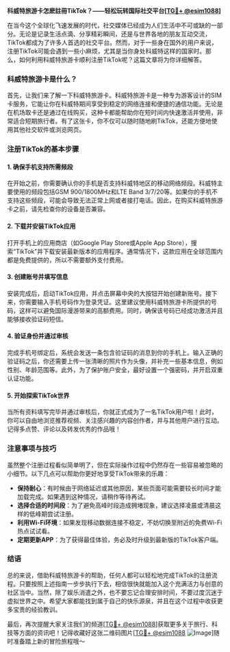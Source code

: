 **科威特旅游卡怎麽註冊TikTok？——轻松玩转国际社交平台[[TG💪+ @esim1088](https://t.me/s/esim1088)]**

在当今这个全球化飞速发展的时代，社交媒体已经成为人们生活中不可或缺的一部分。无论是记录生活点滴、分享精彩瞬间，还是与世界各地的朋友互动交流，TikTok都成为了许多人首选的社交平台。然而，对于一些身在国外的用户来说，注册TikTok可能会遇到一些小麻烦，尤其是当你身处科威特这样的国家时。那么，如何利用科威特旅游卡顺利注册TikTok呢？这篇文章将为你详细解答。

### 科威特旅游卡是什么？

首先，让我们来了解一下科威特旅游卡。科威特旅游卡是一种专为游客设计的SIM卡服务，它能让你在科威特期间享受到稳定的网络连接和便捷的通信功能。无论是在机场取卡还是通过在线购买，这种卡都能帮助你在短时间内快速激活并使用，非常适合短期旅行者。有了这张卡，你不仅可以随时随地刷TikTok，还能方便地使用其他社交软件或浏览网页。

### 注册TikTok的基本步骤

#### 1. 确保手机支持所需频段

在开始之前，你需要确认你的手机是否支持科威特地区的移动网络频段。科威特主要使用的频段包括GSM 900/1800MHz和LTE Band 3/7/20等。如果你的手机不支持这些频段，可能会导致无法正常上网或者接打电话。因此，在购买科威特旅游卡之前，请先检查你的设备是否兼容。

#### 2. 下载并安装TikTok应用

打开手机上的应用商店（如Google Play Store或Apple App Store），搜索“TikTok”并下载安装最新版本的应用程序。通常情况下，这款应用在全球范围内都是免费提供的，所以不需要额外支付费用。

#### 3. 创建账号并填写信息

安装完成后，启动TikTok应用，并点击屏幕中央的大按钮开始创建新账号。接下来，你需要输入手机号码作为登录凭证。这里建议使用科威特旅游卡所提供的号码，这样可以避免国际漫游带来的高额费用。同时，确保该号码已经成功激活并且能够接收验证码短信。

#### 4. 验证身份并通过审核

完成手机号绑定后，系统会发送一条包含验证码的消息到你的手机上。输入正确的验证码之后，你还需要上传一张清晰的照片作为头像，并补充一些基本信息，例如性别、年龄范围等。此外，为了保护账户安全，最好设置一个强密码，并开启双重认证功能。

#### 5. 开始探索TikTok世界

当所有资料填写完毕并通过审核后，你就正式成为了一名TikTok用户啦！此时，你可以自由地浏览推荐视频、关注感兴趣的内容创作者，并与其他用户进行互动。记得多点赞、评论以及转发优秀的作品哦！

### 注意事项与技巧

虽然整个注册过程看似简单明了，但在实际操作过程中仍然存在一些容易被忽略的小细节。以下几点可以帮助你更好地享受TikTok带来的乐趣：

- **保持耐心**：有时候由于网络延迟或其他原因，某些页面可能需要较长时间才能加载完成。如果遇到这种情况，请稍作等待再试。
- **选择合适的时间段**：为了避免高峰时段造成拥堵现象，建议选择凌晨或清晨这样的低峰期尝试注册。
- **利用Wi-Fi环境**：如果发现移动数据连接不稳定，不妨切换至附近的免费Wi-Fi热点试试看。
- **定期更新APP**：为了获得最佳体验，务必及时升级到最新版的TikTok客户端。

### 结语

总的来说，借助科威特旅游卡的帮助，任何人都可以轻松地完成TikTok的注册流程。只要按照上述指南一步步执行下去，相信很快就能加入这个充满活力与创意的社区当中。当然，除了娱乐消遣之外，也不要忘记合理安排时间，不要过度沉迷于虚拟世界之中。希望大家都能找到属于自己的快乐源泉，并且在这个过程中收获更多宝贵的经验教训。

最后，再次提醒大家关注我们的频道[[TG💪+ @esim1088](https://t.me/s/esim1088)]获取更多关于旅行、科技等方面的资讯吧！记得收藏好这张二维码图片[[TG💪+ @esim1088](https://t.me/s/esim1088) ![Image](https://i.postimg.cc/4NQfJmqS/Snipaste-2025-05-13-00-14-12.png)]随时准备踏上新的冒险旅程哦～